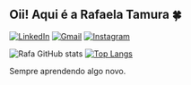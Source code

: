 ## Oii! Aqui é a Rafaela Tamura 🍀
[![LinkedIn](https://img.shields.io/badge/LinkedIn-0077B5?style=for-the-badge&logo=linkedin&logoColor=white)](https://www.linkedin.com/in/rafaela-tamura-7b462a181/)
[![Gmail](https://img.shields.io/badge/Gmail-D14836?style=for-the-badge&logo=gmail&logoColor=white)](rafaelatamura@gmail.com)
[![Instagram](https://img.shields.io/badge/Instagram-E4405F?style=for-the-badge&logo=instagram&logoColor=white)](https://www.instagram.com/rafaelatamura/)

![Rafa GitHub stats](https://github-readme-stats.vercel.app/api?username=RafaTamura&show_icons=true&theme=dracula&count_private=true)  [![Top Langs](https://github-readme-stats.vercel.app/api/top-langs/?username=RafaTamura&layout=compact)](https://github.com/anuraghazra/github-readme-stats)

Sempre aprendendo algo novo.
